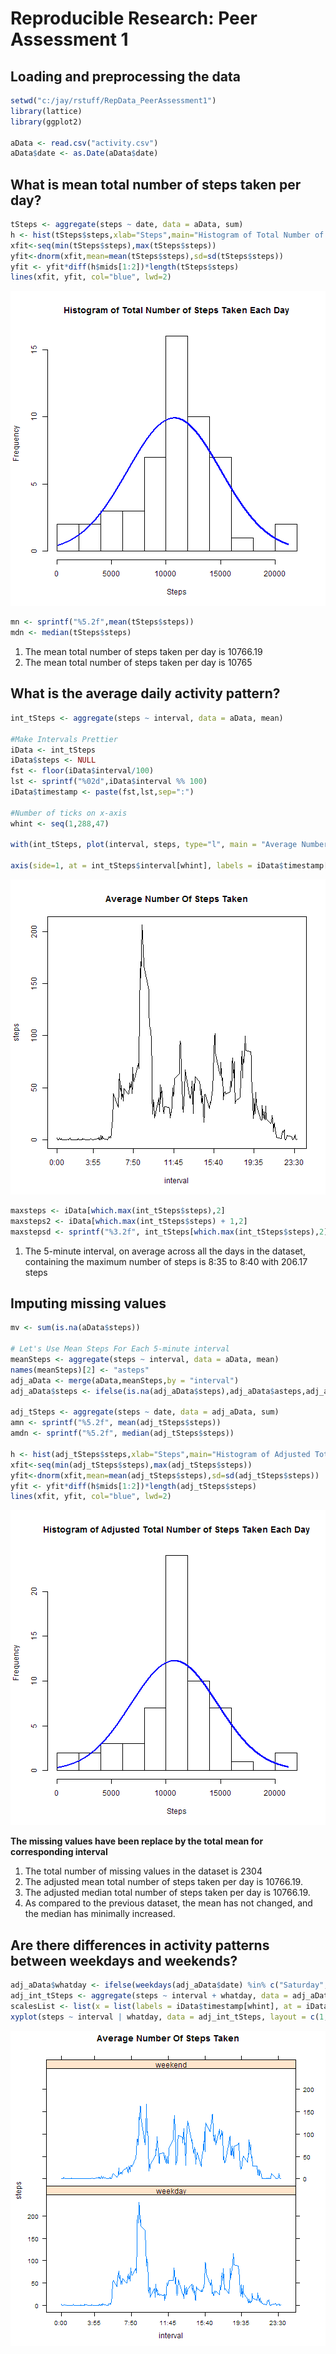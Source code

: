 # Reproducible Research: Peer Assessment 1


## Loading and preprocessing the data

```r
setwd("c:/jay/rstuff/RepData_PeerAssessment1")
library(lattice)
library(ggplot2)

aData <- read.csv("activity.csv")
aData$date <- as.Date(aData$date)
```


## What is mean total number of steps taken per day?

```r
tSteps <- aggregate(steps ~ date, data = aData, sum)
h <- hist(tSteps$steps,xlab="Steps",main="Histogram of Total Number of Steps Taken Each Day", breaks = 10)
xfit<-seq(min(tSteps$steps),max(tSteps$steps))
yfit<-dnorm(xfit,mean=mean(tSteps$steps),sd=sd(tSteps$steps))
yfit <- yfit*diff(h$mids[1:2])*length(tSteps$steps)
lines(xfit, yfit, col="blue", lwd=2) 
```

![plot of chunk totalsteps](figure/totalsteps.png) 

```r
mn <- sprintf("%5.2f",mean(tSteps$steps))
mdn <- median(tSteps$steps)
```
1. The mean total number of steps taken per day is 10766.19
1. The mean total number of steps taken per day is 10765  

## What is the average daily activity pattern?

```r
int_tSteps <- aggregate(steps ~ interval, data = aData, mean)

#Make Intervals Prettier
iData <- int_tSteps
iData$steps <- NULL
fst <- floor(iData$interval/100)
lst <- sprintf("%02d",iData$interval %% 100)
iData$timestamp <- paste(fst,lst,sep=":")

#Number of ticks on x-axis
whint <- seq(1,288,47)

with(int_tSteps, plot(interval, steps, type="l", main = "Average Number Of Steps Taken", xaxt = "n"))

axis(side=1, at = int_tSteps$interval[whint], labels = iData$timestamp[whint])
```

![plot of chunk avgdaily](figure/avgdaily.png) 

```r
maxsteps <- iData[which.max(int_tSteps$steps),2]
maxsteps2 <- iData[which.max(int_tSteps$steps) + 1,2]
maxstepsd <- sprintf("%3.2f", int_tSteps[which.max(int_tSteps$steps),2])
```
1. The 5-minute interval, on average across all the days in the dataset, containing the maximum number of steps is 8:35 to 8:40 with 206.17 steps

## Imputing missing values

```r
mv <- sum(is.na(aData$steps))

# Let's Use Mean Steps For Each 5-minute interval
meanSteps <- aggregate(steps ~ interval, data = aData, mean)
names(meanSteps)[2] <- "asteps"
adj_aData <- merge(aData,meanSteps,by = "interval")
adj_aData$steps <- ifelse(is.na(adj_aData$steps),adj_aData$asteps,adj_aData$steps)

adj_tSteps <- aggregate(steps ~ date, data = adj_aData, sum)
amn <- sprintf("%5.2f", mean(adj_tSteps$steps))
amdn <- sprintf("%5.2f", median(adj_tSteps$steps))

h <- hist(adj_tSteps$steps,xlab="Steps",main="Histogram of Adjusted Total Number of Steps Taken Each Day", breaks = 10)
xfit<-seq(min(adj_tSteps$steps),max(adj_tSteps$steps))
yfit<-dnorm(xfit,mean=mean(adj_tSteps$steps),sd=sd(adj_tSteps$steps))
yfit <- yfit*diff(h$mids[1:2])*length(adj_tSteps$steps)
lines(xfit, yfit, col="blue", lwd=2) 
```

![plot of chunk missvalues](figure/missvalues.png) 

**The missing values have been replace by the total mean for corresponding interval**

1. The  total number of missing values in the dataset is 2304
1. The adjusted mean total number of steps taken per day is 10766.19.
1. The adjusted median total number of steps taken per day is 10766.19.
1. As compared to the previous dataset, the mean has not changed, and the median has minimally increased.

## Are there differences in activity patterns between weekdays and weekends?

```r
adj_aData$whatday <- ifelse(weekdays(adj_aData$date) %in% c("Saturday", "Sunday"),"weekend","weekday")
adj_int_tSteps <- aggregate(steps ~ interval + whatday, data = adj_aData, mean)
scalesList <- list(x = list(labels = iData$timestamp[whint], at = iData$interval[whint]))
xyplot(steps ~ interval | whatday, data = adj_int_tSteps, layout = c(1,2), type ="l", scales = scalesList, main="Average Number Of Steps Taken")
```

![plot of chunk weekend](figure/weekend.png) 

